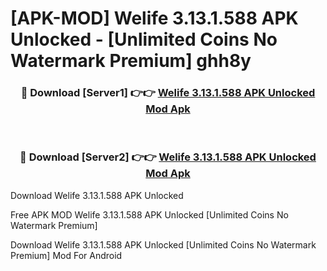 # [APK-MOD] Welife 3.13.1.588 APK Unlocked - [Unlimited Coins No Watermark Premium] ghh8y



<div align="center">
<h3>🔴 Download [Server1] 👉👉 <a href="https://momento.my/?title=Welife_3.13.1.588_APK_Unlocked">Welife 3.13.1.588 APK Unlocked Mod Apk</a></h3><br>

<h3>🔴 Download [Server2] 👉👉 <a href="https://momento.my/?title=Welife_3.13.1.588_APK_Unlocked">Welife 3.13.1.588 APK Unlocked Mod Apk</a></h3>
</div>



Download Welife 3.13.1.588 APK Unlocked 

Free APK MOD Welife 3.13.1.588 APK Unlocked [Unlimited Coins No Watermark Premium]

Download Welife 3.13.1.588 APK Unlocked [Unlimited Coins No Watermark Premium] Mod For Android
